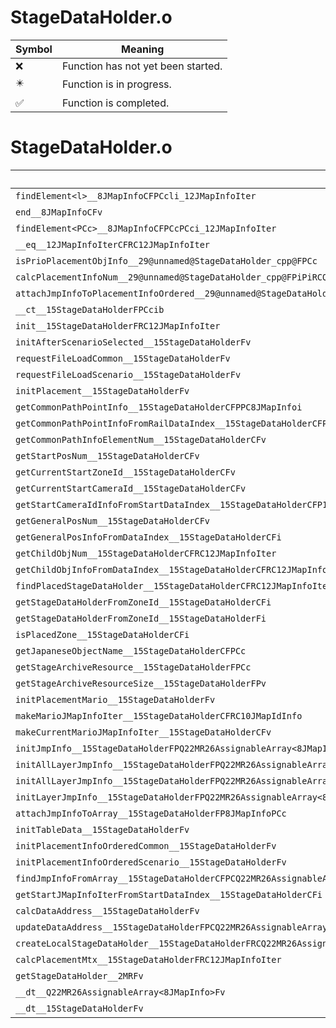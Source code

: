 # StageDataHolder.o
| Symbol | Meaning 
| ------------- | ------------- 
| :x: | Function has not yet been started. 
| :eight_pointed_black_star: | Function is in progress. 
| :white_check_mark: | Function is completed. 


# StageDataHolder.o
| Symbol | Decompiled? |
| ------------- | ------------- |
| `findElement<l>__8JMapInfoCFPCcli_12JMapInfoIter` | :x: |
| `end__8JMapInfoCFv` | :x: |
| `findElement<PCc>__8JMapInfoCFPCcPCci_12JMapInfoIter` | :x: |
| `__eq__12JMapInfoIterCFRC12JMapInfoIter` | :x: |
| `isPrioPlacementObjInfo__29@unnamed@StageDataHolder_cpp@FPCc` | :x: |
| `calcPlacementInfoNum__29@unnamed@StageDataHolder_cpp@FPiPiRCQ22MR26AssignableArray<8JMapInfo>` | :x: |
| `attachJmpInfoToPlacementInfoOrdered__29@unnamed@StageDataHolder_cpp@FP20PlacementInfoOrderedP20PlacementInfoOrderedP20PlacementInfoOrderedRCQ22MR26AssignableArray<8JMapInfo>` | :x: |
| `__ct__15StageDataHolderFPCcib` | :x: |
| `init__15StageDataHolderFRC12JMapInfoIter` | :white_check_mark: |
| `initAfterScenarioSelected__15StageDataHolderFv` | :white_check_mark: |
| `requestFileLoadCommon__15StageDataHolderFv` | :white_check_mark: |
| `requestFileLoadScenario__15StageDataHolderFv` | :white_check_mark: |
| `initPlacement__15StageDataHolderFv` | :white_check_mark: |
| `getCommonPathPointInfo__15StageDataHolderCFPPC8JMapInfoi` | :x: |
| `getCommonPathPointInfoFromRailDataIndex__15StageDataHolderCFPPC8JMapInfoi` | :x: |
| `getCommonPathInfoElementNum__15StageDataHolderCFv` | :x: |
| `getStartPosNum__15StageDataHolderCFv` | :x: |
| `getCurrentStartZoneId__15StageDataHolderCFv` | :x: |
| `getCurrentStartCameraId__15StageDataHolderCFv` | :white_check_mark: |
| `getStartCameraIdInfoFromStartDataIndex__15StageDataHolderCFP10JMapIdInfoi` | :white_check_mark: |
| `getGeneralPosNum__15StageDataHolderCFv` | :x: |
| `getGeneralPosInfoFromDataIndex__15StageDataHolderCFi` | :x: |
| `getChildObjNum__15StageDataHolderCFRC12JMapInfoIter` | :x: |
| `getChildObjInfoFromDataIndex__15StageDataHolderCFRC12JMapInfoIteri` | :x: |
| `findPlacedStageDataHolder__15StageDataHolderCFRC12JMapInfoIter` | :x: |
| `getStageDataHolderFromZoneId__15StageDataHolderCFi` | :white_check_mark: |
| `getStageDataHolderFromZoneId__15StageDataHolderFi` | :x: |
| `isPlacedZone__15StageDataHolderCFi` | :white_check_mark: |
| `getJapaneseObjectName__15StageDataHolderCFPCc` | :x: |
| `getStageArchiveResource__15StageDataHolderFPCc` | :white_check_mark: |
| `getStageArchiveResourceSize__15StageDataHolderFPv` | :white_check_mark: |
| `initPlacementMario__15StageDataHolderFv` | :x: |
| `makeMarioJMapInfoIter__15StageDataHolderCFRC10JMapIdInfo` | :x: |
| `makeCurrentMarioJMapInfoIter__15StageDataHolderCFv` | :x: |
| `initJmpInfo__15StageDataHolderFPQ22MR26AssignableArray<8JMapInfo>PCc` | :x: |
| `initAllLayerJmpInfo__15StageDataHolderFPQ22MR26AssignableArray<8JMapInfo>PCc` | :x: |
| `initAllLayerJmpInfo__15StageDataHolderFPQ22MR26AssignableArray<8JMapInfo>PCcPCc` | :x: |
| `initLayerJmpInfo__15StageDataHolderFPQ22MR26AssignableArray<8JMapInfo>PCcPCcUl` | :x: |
| `attachJmpInfoToArray__15StageDataHolderFP8JMapInfoPCc` | :x: |
| `initTableData__15StageDataHolderFv` | :white_check_mark: |
| `initPlacementInfoOrderedCommon__15StageDataHolderFv` | :x: |
| `initPlacementInfoOrderedScenario__15StageDataHolderFv` | :x: |
| `findJmpInfoFromArray__15StageDataHolderCFPCQ22MR26AssignableArray<8JMapInfo>PCc` | :white_check_mark: |
| `getStartJMapInfoIterFromStartDataIndex__15StageDataHolderCFi` | :x: |
| `calcDataAddress__15StageDataHolderFv` | :white_check_mark: |
| `updateDataAddress__15StageDataHolderFPCQ22MR26AssignableArray<8JMapInfo>` | :white_check_mark: |
| `createLocalStageDataHolder__15StageDataHolderFRCQ22MR26AssignableArray<8JMapInfo>b` | :x: |
| `calcPlacementMtx__15StageDataHolderFRC12JMapInfoIter` | :white_check_mark: |
| `getStageDataHolder__2MRFv` | :x: |
| `__dt__Q22MR26AssignableArray<8JMapInfo>Fv` | :white_check_mark: |
| `__dt__15StageDataHolderFv` | :white_check_mark: |
